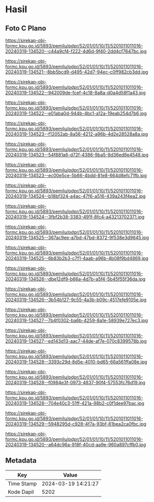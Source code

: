 # Hasil

## Foto C Plano

https://sirekap-obj-formc.kpu.go.id/5893/pemilu/pdpr/52/01/01/10/11/5201011011016-20240319-134520--c44a9cf4-f222-4d6d-9f40-2dd4cf7647bc.jpg

https://sirekap-obj-formc.kpu.go.id/5893/pemilu/pdpr/52/01/01/10/11/5201011011016-20240319-134521--8bb5bcd9-d495-42d7-94ec-c0ff982cb3dd.jpg

https://sirekap-obj-formc.kpu.go.id/5893/pemilu/pdpr/52/01/01/10/11/5201011011016-20240319-134522--942009de-fcef-4c18-8a8a-d0a4d58f1a43.jpg

https://sirekap-obj-formc.kpu.go.id/5893/pemilu/pdpr/52/01/01/10/11/5201011011016-20240319-134522--e01aba0d-944b-4bc1-a12a-19eab254d7b6.jpg

https://sirekap-obj-formc.kpu.go.id/5893/pemilu/pdpr/52/01/01/10/11/5201011011016-20240319-134523--f12052ab-8a56-4212-a96b-4d2e28528a8a.jpg

https://sirekap-obj-formc.kpu.go.id/5893/pemilu/pdpr/52/01/01/10/11/5201011011016-20240319-134523--54f881a6-d72f-4386-9ba5-9d36ed9e4548.jpg

https://sirekap-obj-formc.kpu.go.id/5893/pemilu/pdpr/52/01/01/10/11/5201011011016-20240319-134523--ec00e5ce-5b66-4bdd-81e8-664d8efc71fb.jpg

https://sirekap-obj-formc.kpu.go.id/5893/pemilu/pdpr/52/01/01/10/11/5201011011016-20240319-134524--b18bf324-a4ac-47f6-a516-439a243f4ea2.jpg

https://sirekap-obj-formc.kpu.go.id/5893/pemilu/pdpr/52/01/01/10/11/5201011011016-20240319-134524--3fbf2b38-3383-491f-8fc4-a43213702371.jpg

https://sirekap-obj-formc.kpu.go.id/5893/pemilu/pdpr/52/01/01/10/11/5201011011016-20240319-134525--367ac9ee-a7bd-47bd-8372-9f538e3d9645.jpg

https://sirekap-obj-formc.kpu.go.id/5893/pemilu/pdpr/52/01/01/10/11/5201011011016-20240319-134525--6b83b2b3-c7f1-4aab-a96b-4b08f9bd4869.jpg

https://sirekap-obj-formc.kpu.go.id/5893/pemilu/pdpr/52/01/01/10/11/5201011011016-20240319-134526--dbe12df9-b66a-4d7b-a5f4-5b45f55f36da.jpg

https://sirekap-obj-formc.kpu.go.id/5893/pemilu/pdpr/52/01/01/10/11/5201011011016-20240319-134526--3b54b127-9c55-4a3b-b09c-4517efe9105e.jpg

https://sirekap-obj-formc.kpu.go.id/5893/pemilu/pdpr/52/01/01/10/11/5201011011016-20240319-134527--7b4f0302-ba6b-4259-8a1e-58939e727ec3.jpg

https://sirekap-obj-formc.kpu.go.id/5893/pemilu/pdpr/52/01/01/10/11/5201011011016-20240319-134527--ed143d13-aac7-44de-af7e-070c8399578b.jpg

https://sirekap-obj-formc.kpu.go.id/5893/pemilu/pdpr/52/01/01/10/11/5201011011016-20240319-134528--3393c29d-8d5e-4010-bd65-66a561ffa08e.jpg

https://sirekap-obj-formc.kpu.go.id/5893/pemilu/pdpr/52/01/01/10/11/5201011011016-20240319-134528--f0984e3f-0973-4837-90f4-57553fc76d19.jpg

https://sirekap-obj-formc.kpu.go.id/5893/pemilu/pdpr/52/01/01/10/11/5201011011016-20240319-134528--704e40c3-51ff-421a-98b2-c0f1dee97bac.jpg

https://sirekap-obj-formc.kpu.go.id/5893/pemilu/pdpr/52/01/01/10/11/5201011011016-20240319-134529--5948295d-c928-4f7a-93bf-81bea2ca0fbc.jpg

https://sirekap-obj-formc.kpu.go.id/5893/pemilu/pdpr/52/01/01/10/11/5201011011016-20240319-134520--a64dc96a-918f-40cd-aa9e-960a897cffb0.jpg


## Metadata

| Key        | Value               |
| ---------- | ------------------- |
| Time Stamp | 2024-03-19 14:21:27 |
| Kode Dapil | 5202                |



